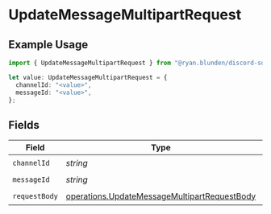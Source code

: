# UpdateMessageMultipartRequest

## Example Usage

```typescript
import { UpdateMessageMultipartRequest } from "@ryan.blunden/discord-sdk/models/operations";

let value: UpdateMessageMultipartRequest = {
  channelId: "<value>",
  messageId: "<value>",
};
```

## Fields

| Field                                                                                                        | Type                                                                                                         | Required                                                                                                     | Description                                                                                                  |
| ------------------------------------------------------------------------------------------------------------ | ------------------------------------------------------------------------------------------------------------ | ------------------------------------------------------------------------------------------------------------ | ------------------------------------------------------------------------------------------------------------ |
| `channelId`                                                                                                  | *string*                                                                                                     | :heavy_check_mark:                                                                                           | N/A                                                                                                          |
| `messageId`                                                                                                  | *string*                                                                                                     | :heavy_check_mark:                                                                                           | N/A                                                                                                          |
| `requestBody`                                                                                                | [operations.UpdateMessageMultipartRequestBody](../../models/operations/updatemessagemultipartrequestbody.md) | :heavy_check_mark:                                                                                           | N/A                                                                                                          |